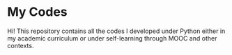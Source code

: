 # My Codes
 Hi! This repository contains all the codes I developed under Python either in my academic curriculum or under self-learning through MOOC and other contexts.
